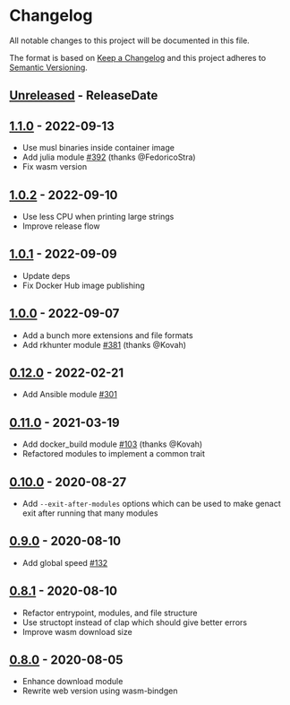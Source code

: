# Changelog

All notable changes to this project will be documented in this file.

The format is based on [Keep a Changelog](http://keepachangelog.com/)
and this project adheres to [Semantic Versioning](http://semver.org/).

<!-- next-header -->

## [Unreleased] - ReleaseDate

## [1.1.0] - 2022-09-13
- Use musl binaries inside container image
- Add julia module [#392](https://github.com/svenstaro/genact/pull/392) (thanks @FedoricoStra)
- Fix wasm version

## [1.0.2] - 2022-09-10
- Use less CPU when printing large strings
- Improve release flow

## [1.0.1] - 2022-09-09
- Update deps
- Fix Docker Hub image publishing

## [1.0.0] - 2022-09-07
- Add a bunch more extensions and file formats
- Add rkhunter module [#381](https://github.com/svenstaro/genact/pull/381) (thanks @Kovah)

## [0.12.0] - 2022-02-21
- Add Ansible module [#301](https://github.com/svenstaro/genact/issues/301)

## [0.11.0] - 2021-03-19
- Add docker_build module [#103](https://github.com/svenstaro/genact/pull/103) (thanks @Kovah)
- Refactored modules to implement a common trait

## [0.10.0] - 2020-08-27
- Add `--exit-after-modules` options which can be used to make genact exit after running that many modules

## [0.9.0] - 2020-08-10
- Add global speed [#132](https://github.com/svenstaro/genact/issues/132)

## [0.8.1] - 2020-08-10
- Refactor entrypoint, modules, and file structure
- Use structopt instead of clap which should give better errors
- Improve wasm download size

## [0.8.0] - 2020-08-05
- Enhance download module
- Rewrite web version using wasm-bindgen

<!-- next-url -->
[Unreleased]: https://github.com/svenstaro/genact/compare/v1.1.0...HEAD
[1.1.0]: https://github.com/svenstaro/genact/compare/v1.0.2...v1.1.0
[1.0.2]: https://github.com/svenstaro/genact/compare/v1.0.1...v1.0.2
[1.0.1]: https://github.com/svenstaro/genact/compare/v1.0.0...v1.0.1
[1.0.0]: https://github.com/svenstaro/genact/compare/v0.12.0...v1.0.0
[0.12.0]: https://github.com/svenstaro/genact/compare/v0.11.0...v0.12.0
[0.11.0]: https://github.com/svenstaro/genact/compare/v0.10.0...v0.11.0
[0.10.0]: https://github.com/svenstaro/genact/compare/v0.9.0...v0.10.0
[0.9.0]: https://github.com/svenstaro/genact/compare/v0.8.1...v0.9.0
[0.8.1]: https://github.com/svenstaro/genact/compare/v0.8.0...v0.8.1
[0.8.0]: https://github.com/svenstaro/proby/compare/0.7.0...v0.8.0
